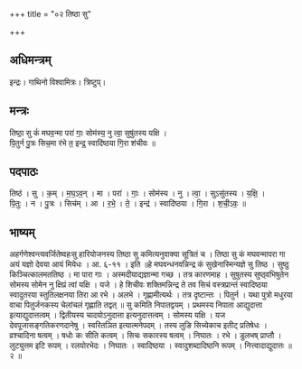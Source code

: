 +++
title = "०२ तिष्ठा सु"

+++
## अधिमन्त्रम्
इन्द्रः। गाथिनो विश्वामित्रः। त्रिष्टुप्।

## मन्त्रः
तिष्ठा॒ सु कं॑ मघव॒न्मा परा॑ गाः॒ सोम॑स्य॒ नु त्वा॒ सुषु॑तस्य यक्षि ।  
पि॒तुर्न पु॒त्रः सिच॒मा र॑भे त॒ इन्द्र॒ स्वादि॑ष्ठया गि॒रा श॑चीवः ॥

## पदपाठः
तिष्ठ॑ । सु । क॒म् । म॒घ॒ऽव॒न् । मा । परा॑ । गाः॒ । सोम॑स्य । नु । त्वा॒ । सुऽसु॑तस्य । य॒क्षि॒ ।  
पि॒तुः । न । पु॒त्रः । सिच॑म् । आ । र॒भे॒ । ते॒ । इन्द्र॑ । स्वादि॑ष्ठया । गि॒रा । श॒ची॒ऽवः॒ ॥

## भाष्यम्
अहर्गणेश्वन्त्यवर्जितेष्वहःसु हारियोजनस्य तिष्ठा सु कमित्यनुवाक्या सूत्रितं च । तिष्ठा सु कं मघवन्मापरा गा अयं यज्ञो देवया आयं मियेधः । आ. ६-११ । इति ॥हे मघवन्धनवन्निन्द्र कं सुखेनास्मिन्यज्ञे सु तिष्ठ । सुष्ठु किञ्चित्कालमततिष्ठ । मा पारा गाः । अस्मदीयाद्यज्ञान्मा गच्छ । तत्र कारणमाह । सुषुतस्य सुष्ठ्वभिषुतेन सोमस्य सोमेन नु क्षिप्रं त्वां यक्षि । यजे । हे शिचीवः शक्तिमन्निन्द्र ते तव सिचं वस्त्रप्रान्तं स्वादिष्ठया स्वादुतरया स्तुतिलक्षनया तिरा आ रभे । अलभे । गृह्णामीत्यर्थः । तत्र दृष्टान्तः । पितुर्न । यथा पुत्रो मधुरया वाचा पितुर्जनकस्य चेलांचलं गृह्णाति तद्वत् ॥ सु कमिति निपातद्वयम् । प्रथमस्य निपाता आद्युदात्ता इत्याद्युदात्तत्वम् । द्वितीयस्य चादयोऽनुदात्ता इत्यनुदात्तत्वम् । सोमस्य यक्षि । यज देवपूजासङ्गतिकरणदानेषु । स्वरितञित इत्यात्मनेपदम् । तस्य लुङि सिच्येकाच इतीट् प्रतिषेधः । व्रश्चादिना षत्वम् । षधोः कः सीति कत्वम् । सिचः सकारस्य षत्वम् । निघातः । रभे । डुलभष् प्राप्तौ । लुट्युत्तम इटि रूपम् । रलयोरभेदः । निघातः । स्वादिष्ठया । स्वादुशब्दादिष्ठनि रूपम् । नित्त्वादाद्युदात्तः ॥ २ ॥